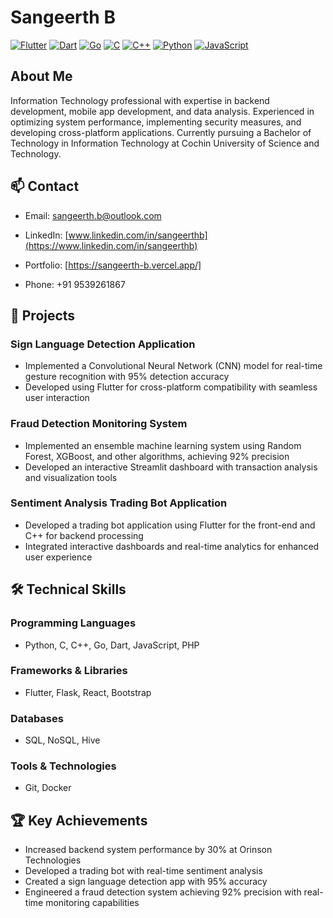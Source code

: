 # Sangeerth B

[![Flutter](https://img.shields.io/badge/Flutter-02569B?style=for-the-badge&logo=flutter&logoColor=white)](https://flutter.dev/)
[![Dart](https://img.shields.io/badge/Dart-0175C2?style=for-the-badge&logo=dart&logoColor=white)](https://dart.dev/)
[![Go](https://img.shields.io/badge/Go-00ADD8?style=for-the-badge&logo=go&logoColor=white)](https://golang.org/)
[![C](https://img.shields.io/badge/C-00599C?style=for-the-badge&logo=c&logoColor=white)](https://en.wikipedia.org/wiki/C_(programming_language))
[![C++](https://img.shields.io/badge/C++-00599C?style=for-the-badge&logo=c%2B%2B&logoColor=white)](https://isocpp.org/)
[![Python](https://img.shields.io/badge/Python-3776AB?style=for-the-badge&logo=python&logoColor=white)](https://www.python.org/)
[![JavaScript](https://img.shields.io/badge/JavaScript-F7DF1E?style=for-the-badge&logo=javascript&logoColor=black)](https://developer.mozilla.org/en-US/docs/Web/JavaScript)

## About Me

Information Technology professional with expertise in backend development, mobile app development, and data analysis. Experienced in optimizing system performance, implementing security measures, and developing cross-platform applications. Currently pursuing a Bachelor of Technology in Information Technology at Cochin University of Science and Technology.

## 📫 Contact

- Email: sangeerth.b@outlook.com
- LinkedIn: [www.linkedin.com/in/sangeerthb](https://www.linkedin.com/in/sangeerthb)
- Portfolio: [https://sangeerth-b.vercel.app/]
  
- Phone: +91 9539261867


## 🚀 Projects

### Sign Language Detection Application
- Implemented a Convolutional Neural Network (CNN) model for real-time gesture recognition with 95% detection accuracy
- Developed using Flutter for cross-platform compatibility with seamless user interaction

### Fraud Detection Monitoring System
- Implemented an ensemble machine learning system using Random Forest, XGBoost, and other algorithms, achieving 92% precision
- Developed an interactive Streamlit dashboard with transaction analysis and visualization tools

### Sentiment Analysis Trading Bot Application
- Developed a trading bot application using Flutter for the front-end and C++ for backend processing
- Integrated interactive dashboards and real-time analytics for enhanced user experience


## 🛠️ Technical Skills

### Programming Languages
- Python, C, C++, Go, Dart, JavaScript, PHP

### Frameworks & Libraries
- Flutter, Flask, React, Bootstrap

### Databases
- SQL, NoSQL, Hive

### Tools & Technologies
- Git, Docker

## 🏆 Key Achievements
- Increased backend system performance by 30% at Orinson Technologies
- Developed a trading bot with real-time sentiment analysis
- Created a sign language detection app with 95% accuracy
- Engineered a fraud detection system achieving 92% precision with real-time monitoring capabilities


